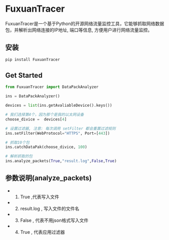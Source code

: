 
# FuxuanTracer

FuxuanTracer是一个基于Python的开源网络流量监控工具，它能够抓取网络数据包，并解析出网络连接的IP地址, 端口等信息, 方便用户进行网络流量监控。

## 安装

```bash
pip install FuxuanTracer
```

## Get Started

```python
from FuxuanTracer import DataPackAnalyzer

ins = DataPackAnalyzer()

devices = list(ins.getAvaliableDevice().keys())

# 我们选择第4个，因为那个是我的以太网设备
choose_divice =  devices[4]

# 设置过滤器, 注意: 每次调用 setFilter 都会重置过滤规则
ins.setFilter(WebProtocol="HTTPS", Port=[443])

# 抓取10个包
ins.catchDataPak(choose_divice, 100)

# 解析抓取的包
ins.analyze_packets(True,"result.log",False,True)
```

## 参数说明(analyze_packets)

- 1. True ,代表写入文件
- 2. result.log , 写入文件的文件名
- 3. False , 代表不用json格式写入文件
- 4. True , 代表应用过滤器
